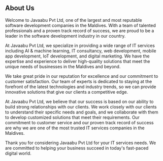 ## About Us

Welcome to Javaabu Pvt Ltd, one of the largest and most reputable software development companies in the Maldives. With a team of talented professionals and a proven track record of success, we are proud to be a leader in the software development industry in our country.

At Javaabu Pvt Ltd, we specialize in providing a wide range of IT services including AI & machine learning, IT consultancy, web development, mobile app development, IoT development, and digital marketing. We have the expertise and experience to deliver high-quality solutions that meet the unique needs of businesses in the Maldives and beyond.

We take great pride in our reputation for excellence and our commitment to customer satisfaction. Our team of experts is dedicated to staying at the forefront of the latest technologies and industry trends, so we can provide innovative solutions that give our clients a competitive edge.

At Javaabu Pvt Ltd, we believe that our success is based on our ability to build strong relationships with our clients. We work closely with our clients to understand their specific needs and goals, and we collaborate with them to develop customized solutions that meet their requirements. Our commitment to customer service and our proven track record of success are why we are one of the most trusted IT services companies in the Maldives.

Thank you for considering Javaabu Pvt Ltd for your IT services needs. We are committed to helping your business succeed in today's fast-paced digital world.
